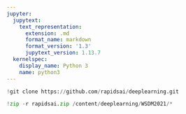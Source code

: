 ```yaml
---
jupyter:
  jupytext:
    text_representation:
      extension: .md
      format_name: markdown
      format_version: '1.3'
      jupytext_version: 1.13.7
  kernelspec:
    display_name: Python 3
    name: python3
---
```


```python colab={"base_uri": "https://localhost:8080/"} id="Ho9aIQfpwfSZ" executionInfo={"status": "ok", "timestamp": 1621082773128, "user_tz": -330, "elapsed": 1735, "user": {"displayName": "Sparsh Agarwal", "photoUrl": "", "userId": "13037694610922482904"}} outputId="a6141f09-6ce1-4a5c-ce62-75452645a748"
!git clone https://github.com/rapidsai/deeplearning.git
```

```python colab={"base_uri": "https://localhost:8080/"} id="TjEE6M06D23a" executionInfo={"status": "ok", "timestamp": 1621082885359, "user_tz": -330, "elapsed": 1459, "user": {"displayName": "Sparsh Agarwal", "photoUrl": "", "userId": "13037694610922482904"}} outputId="0c5ee64c-0dbf-4b09-c8c9-0cb6446f3d65"
!zip -r rapidsai.zip /content/deeplearning/WSDM2021/*
```

```python id="nXw7YYvzEIR9"

```
